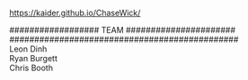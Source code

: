 https://kaider.github.io/ChaseWick/

################## TEAM  ###################### <br>
############################################## <br>
Leon Dinh<br>
Ryan Burgett<br>
Chris Booth<br>
